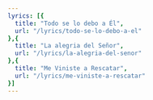```yaml
---
lyrics: [{
  title: "Todo se lo debo a Él", 
  url: "/lyrics/todo-se-lo-debo-a-el"
},{
  title: "La alegria del Señor", 
  url: "/lyrics/la-alegria-del-senor"
},{
  title: "Me Viniste a Rescatar", 
  url: "/lyrics/me-viniste-a-rescatar"
}]
---
```

